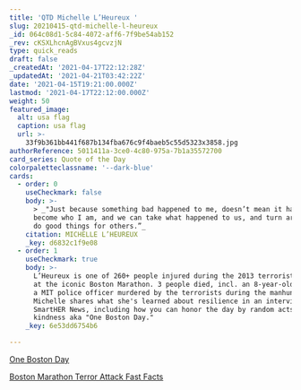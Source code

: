 ```yaml
---
title: 'QTD Michelle L’Heureux '
slug: 20210415-qtd-michelle-l-heureux
_id: 064c08d1-5c84-4072-aff6-7f9be54ab152
_rev: cKSXLhcnAgBVxus4gcvzjN
type: quick_reads
draft: false
_createdAt: '2021-04-17T22:12:28Z'
_updatedAt: '2021-04-21T03:42:22Z'
date: '2021-04-15T19:21:00.000Z'
lastmod: '2021-04-17T22:12:00.000Z'
weight: 50
featured_image:
  alt: usa flag
  caption: usa flag
  url: >-
    33f9b361bb441f687b134fba676c9f4baeb5c55d5323x3858.jpg
authorReference: 5011411a-3ce0-4c80-975a-7b1a35572700
card_series: Quote of the Day
colorpaletteclassname: '--dark-blue'
cards:
  - order: 0
    useCheckmark: false
    body: >-
      > _"Just because something bad happened to me, doesn’t mean it has to
      become who I am, and we can take what happened to us, and turn around and
      do good things for others.”_
    citation: MICHELLE L’HEUREUX
    _key: d6832c1f9e08
  - order: 1
    useCheckmark: true
    body: >-
      L’Heureux is one of 260+ people injured during the 2013 terrorist attack
      at the iconic Boston Marathon. 3 people died, incl. an 8-year-old boy, and
      a MIT police officer murdered by the terrorists during the manhunt.
      Michelle shares what she's learned about resilience in an interview w/
      SmartHER News, including how you can honor the day by random acts of
      kindness aka "One Boston Day."
    _key: 6e53dd6754b6

---
```

[One Boston Day](https://www.onebostonday.org/)

[Boston Marathon Terror Attack Fast Facts](https://www.cnn.com/2013/06/03/us/boston-marathon-terror-attack-fast-facts/index.html)